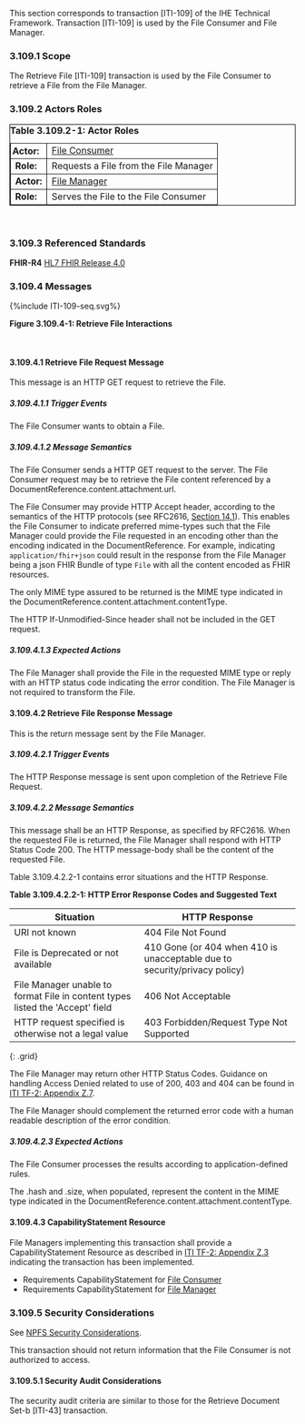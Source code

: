 This section corresponds to transaction [ITI-109] of the IHE Technical Framework. Transaction [ITI-109] is used by the File Consumer and File Manager.

### 3.109.1 Scope

The Retrieve File [ITI-109] transaction is used by the File Consumer to retrieve a File from the File Manager.

### 3.109.2 Actors Roles

<table border="1" borderspacing="0"
    style="border: 1px solid black; border-collapse: collapse">
    <caption style="text-align:left">
        <b> Table 3.109.2-1: Actor Roles </b>
    </caption>
    <tbody>
        <tr>
            <td style="padding:3px"><b>Actor:</b></td>
            <td><a href="volume-1.html#47112-file-consumer">File Consumer</a></td>
        </tr>
       <tr>
            <td><b>Role:</b></td>
            <td>Requests a File from the File Manager</td>
        </tr>
        <tr>
            <td><b>Actor:</b></td>
            <td><a href="volume-1.html#47111-file-manager">File Manager</a></td>
        </tr>
        <tr>
            <td><b>Role:</b></td>
            <td>Serves the File to the File Consumer</td>
        </tr>
    </tbody>
</table>
<br>

### 3.109.3 Referenced Standards

**FHIR-R4** [HL7 FHIR Release 4.0](http://www.hl7.org/FHIR/R4)

### 3.109.4 Messages

<div>
{%include ITI-109-seq.svg%}
<p><b>Figure 3.109.4-1: Retrieve File Interactions</b></p>
</div>

<br clear="all">

#### 3.109.4.1 Retrieve File Request Message

This message is an HTTP GET request to retrieve the File. 

##### 3.109.4.1.1 Trigger Events

The File Consumer wants to obtain a File. 

##### 3.109.4.1.2 Message Semantics

The File Consumer sends a HTTP GET request to the server. The File Consumer request may be to retrieve the File content referenced by a DocumentReference.content.attachment.url. 

The File Consumer may provide HTTP Accept header, according to the semantics of the HTTP protocols (see RFC2616, [Section 14.1](https://datatracker.ietf.org/doc/html/rfc2616#section-14.1)).  This enables the File Consumer to indicate preferred mime-types such that the File Manager could provide the File requested in an encoding other than the encoding indicated in the DocumentReference. For example, indicating `application/fhir+json` could result in the response from the File Manager being a json FHIR Bundle of type `File` with all the content encoded as FHIR resources.

The only MIME type assured to be returned is the MIME type indicated in the DocumentReference.content.attachment.contentType.

The HTTP If-Unmodified-Since header shall not be included in the GET request.

##### 3.109.4.1.3 Expected Actions

The File Manager shall provide the File in the requested MIME type or reply with an HTTP status code indicating the error condition. The File Manager is not required to transform the File.

#### 3.109.4.2 Retrieve File Response Message

This is the return message sent by the File Manager. 

##### 3.109.4.2.1 Trigger Events

The HTTP Response message is sent upon completion of the Retrieve File Request. 

##### 3.109.4.2.2 Message Semantics

This message shall be an HTTP Response, as specified by RFC2616. When the requested File is returned, the File Manager shall respond with HTTP Status Code 200. The HTTP message-body shall be the content of the requested File.

Table 3.109.4.2.2-1 contains error situations and the HTTP Response.

**Table 3.109.4.2.2-1: HTTP Error Response Codes and Suggested Text**

|Situation	| HTTP Response |
|-----------|---------------|
|URI not known	| 404 File Not Found |
|File is Deprecated or not available	| 410 Gone (or 404 when 410 is unacceptable due to security/privacy policy) |
|File Manager unable to format File in content types listed the 'Accept' field	| 406 Not Acceptable |
|HTTP request specified is otherwise not a legal value	| 403 Forbidden/Request Type Not Supported |
{: .grid}

The File Manager may return other HTTP Status Codes. Guidance on handling Access Denied related to use of 200, 403 and 404 can be found in [ITI TF-2: Appendix Z.7](https://profiles.ihe.net/ITI/TF/Volume2/ch-Z.html#z.7-guidance-on-access-denied-results).

The File Manager should complement the returned error code with a human readable description of the error condition.

##### 3.109.4.2.3 Expected Actions

The File Consumer processes the results according to application-defined rules.

The .hash and .size, when populated, represent the content in the MIME type indicated in the DocumentReference.content.attachment.contentType.

#### 3.109.4.3 CapabilityStatement Resource

File Managers implementing this transaction shall provide a CapabilityStatement Resource as described in [ITI TF-2: Appendix Z.3](https://profiles.ihe.net/ITI/TF/Volume2/ch-Z.html#z.3-capabilitystatement-resource) indicating the transaction has been implemented. 
- Requirements CapabilityStatement for [File Consumer](CapabilityStatement-IHE.NPFS.FileConsumerOption.html)
- Requirements CapabilityStatement for [File Manager](CapabilityStatement-IHE.NPFS.FileManager.html)

### 3.109.5 Security Considerations

See [NPFS Security Considerations](volume-1.html#475-npfs-security-considerations).

This transaction should not return information that the File Consumer is not authorized to access. 

#### 3.109.5.1 Security Audit Considerations

The security audit criteria are similar to those for the Retrieve Document Set-b [ITI-43] transaction.